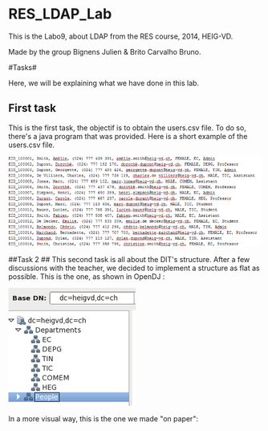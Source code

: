 RES_LDAP_Lab
============

This is the Labo9, about LDAP from the RES course, 2014, HEIG-VD.

Made by the group Bignens Julien & Brito Carvalho Bruno.

#Tasks#

Here, we will be explaining what we have done in this lab.

## First task ##
This is the first task, the objectif is to obtain the users.csv file. To do so, there's a java program that was provided. Here is a short example of the users.csv file.

![alt tag](https://raw.githubusercontent.com/bbcnt/RES_LDAP_Lab/master/images/Extract_Users.csv.PNG?token=3993580__eyJzY29wZSI6IlJhd0Jsb2I6YmJjbnQvUkVTX0xEQVBfTGFiL21hc3Rlci9pbWFnZXMvRXh0cmFjdF9Vc2Vycy5jc3YuUE5HIiwiZXhwaXJlcyI6MTQwMzI1NTI0Mn0%3D--9613157522dd34b447b6a0502b15f07e8f836264)

##Task 2 ##
This second task is all about the DIT's structure. After a few discussions with the teacher, we decided to implement a structure as flat as possible. This is the one, as shown in OpenDJ : 

![alt tag](https://raw.githubusercontent.com/bbcnt/RES_LDAP_Lab/master/images/Tree.png?token=3993580__eyJzY29wZSI6IlJhd0Jsb2I6YmJjbnQvUkVTX0xEQVBfTGFiL21hc3Rlci9pbWFnZXMvVHJlZS5wbmciLCJleHBpcmVzIjoxNDAzMjU1NjcyfQ%3D%3D--95c7f87ee801a86e88db4cd7c356b869257a6246)

In a more visual way, this is the one we made "on paper":
